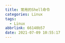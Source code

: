 ```yaml
---
title: 常用的Shell命令
categories: Linux
tags:
  - Linux
abbrlink: 66140b57
date: 2021-07-09 10:55:17
---
```





